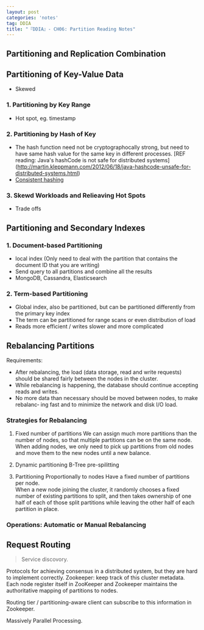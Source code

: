 ```yaml
---
layout: post
categories: 'notes'
tag: DDIA
title: "『DDIA』- CH06: Partition Reading Notes"
---
```


## Partitioning and Replication Combination
## Partitioning of Key-Value Data
- Skewed

### 1. Partitioning by Key Range
 - Hot spot, eg. timestamp


### 2. Partitioning by Hash of Key
- The hash function need not be cryptographocally strong, but need to have same hash value for the same key in different processes. [REF reading: Java's hashCode is not safe for distributed systems] (http://martin.kleppmann.com/2012/06/18/java-hashcode-unsafe-for-distributed-systems.html)
- [Consistent hashing](https://en.wikipedia.org/wiki/Consistent_hashing)


<!--more-->
### 3. Skewd Workloads and Relieaving Hot Spots
- Trade offs

## Partitioning and Secondary Indexes
### 1. Document-based Partitioning
- local index (Only need to deal with the partition that contains the document ID that you are writing)
- Send query to all partitions and combine all the results
- MongoDB, Cassandra, Elasticsearch


### 2. Term-based Partitioning
- Global index, also be partitioned, but can be partitioned differently from the primary key index
- The term can be partitioned for range scans or even distribution of load
- Reads more efficient / writes slower and more complicated

## Rebalancing Partitions
Requirements:
- After rebalancing, the load (data storage, read and write requests) should be shared fairly between the nodes in the cluster.
- While rebalancing is happening, the database should continue accepting reads and writes.
- No more data than necessary should be moved between nodes, to make rebalanc‐ ing fast and to minimize the network and disk I/O load.

### Strategies for Rebalancing
1. Fixed number of partitions
We can assign much more partitions than the number of nodes, so that multiple partitions can be on the same node.</br>When adding nodes, we only need to pick up partitions from old nodes and move them to the new nodes until a new balance.

2. Dynamic partitioning
B-Tree
pre-spilitting

3. Partitioning Proportionally to nodes
Have a fixed number of partitions per node.</br>When a new node joining the cluster, it randomly chooses a fixed number of existing partitions to split, and then takes ownership of one half of each of those split partitions while leaving the other half of each partition in place.

### Operations: Automatic or Manual Rebalancing

## Request Routing
> Service discovory.
> 
Protocols for achieving consensus in a distributed system, but they are hard to implement correctly.
Zookeeper: keep track of this cluster metadata. Each node register itself in ZooKeeper and  Zookeeper maintains the authoritative mapping of partitions to nodes.

Routing tier / partitioning-aware client can subscribe to this information in Zookeeper.

Massively Parallel Processing.


